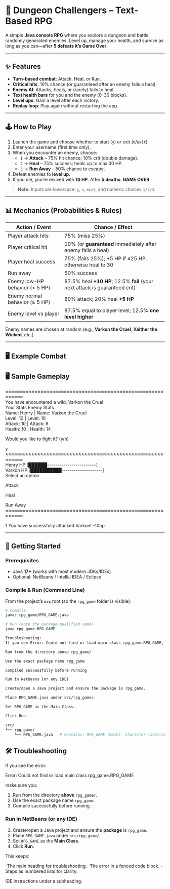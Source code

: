 # 🏰 Dungeon Challengers – Text-Based RPG

A simple **Java console RPG** where you explore a dungeon and battle randomly generated enemies. Level up, manage your health, and survive as long as you can—after **5 defeats it’s Game Over**.

---

## ✨ Features

- **Turn-based combat**: Attack, Heal, or Run.  
- **Critical hits**: 10% chance (or guaranteed after an enemy fails a heal).  
- **Enemy AI**: Attacks, heals, or (rarely) fails to heal.  
- **Text health bars** for you and the enemy (0–30 blocks).  
- **Level ups**: Gain a level after each victory.  
- **Replay loop**: Play again without restarting the app.  

---

## 🕹️ How to Play

1. Launch the game and choose whether to start (`y`) or exit (`n`/`exit`).  
2. Enter your username (first time only).  
3. When you encounter an enemy, choose:
   - `1` → **Attack** – 75% hit chance; 10% crit (double damage).  
   - `2` → **Heal** – 75% success; heals up to max 30 HP.  
   - `3` → **Run Away** – 50% chance to escape.  
4. Defeat enemies to **level up**.  
5. If you die, you’re revived with **10 HP**. After **5 deaths**: **GAME OVER**.  

> **Note:** Inputs are lowercase: `y`, `n`, `exit`, and numeric choices `1/2/3`.  

---

## 📊 Mechanics (Probabilities & Rules)

| Action / Event                     | Chance / Effect                                                                 |
|-----------------------------------|----------------------------------------------------------------------------------|
| Player attack hits                | 75% (miss 25%)                                                                   |
| Player critical hit               | 10% (or **guaranteed** immediately after enemy fails a heal)                    |
| Player heal success               | 75% (fails 25%); +5 HP if ≤25 HP, otherwise heal to 30                          |
| Run away                          | 50% success                                                                      |
| Enemy low-HP behavior (< 5 HP)    | 87.5% heal **+10 HP**; 12.5% **fail** (your next attack is guaranteed crit)     |
| Enemy normal behavior (≥ 5 HP)    | 80% attack; 20% heal **+5 HP**                                                   |
| Enemy level vs player             | 87.5% equal to player level; 12.5% **one level higher**                          |

Enemy names are chosen at random (e.g., **Varkon the Cruel**, **Xalther the Wicked**, etc.).  

---

## 🖥️ Example Combat

## 🖥️ Sample Gameplay
≈≈≈≈≈≈≈≈≈≈≈≈≈≈≈≈≈≈≈≈≈≈≈≈≈≈≈≈≈≈≈≈≈≈≈≈≈≈≈≈≈≈≈≈≈≈≈≈≈≈≈≈≈≈≈≈≈≈≈≈  
You have encountered a wild, Varkon the Cruel  
Your Stats Enemy Stats  
Name: Henry | Name: Varkon the Cruel  
Level: 10 | Level: 10  
Attack: 10 | Attack: 9  
Health: 10 | Health: 14

Would you like to fight it? (y/n)

y
≈≈≈≈≈≈≈≈≈≈≈≈≈≈≈≈≈≈≈≈≈≈≈≈≈≈≈≈≈≈≈≈≈≈≈≈≈≈≈≈≈≈≈≈≈≈≈≈≈≈≈≈≈≈≈≈≈≈≈≈  
Henry HP:[██████------------------------]  
Varkon HP:[██████████--------------------]  
Select an option  

Attack

Heal

Run Away  
≈≈≈≈≈≈≈≈≈≈≈≈≈≈≈≈≈≈≈≈≈≈≈≈≈≈≈≈≈≈≈≈≈≈≈≈≈≈≈≈≈≈≈≈≈≈≈≈≈≈≈≈≈≈≈≈≈≈≈≈

1
You have successfully attacked Varkon!
-10hp

---

## 🚀 Getting Started

### Prerequisites
- Java **17+** (works with most modern JDKs/IDEs)  
- Optional: NetBeans / IntelliJ IDEA / Eclipse  

### Compile & Run (Command Line)

From the project’s **`src`** root (so the `rpg_game` folder is visible):

```bash
# Compile
javac rpg_game/RPG_GAME.java

# Run (note the package-qualified name)
java rpg_game.RPG_GAME

Troubleshooting:
If you see Error: Could not find or load main class rpg_game.RPG_GAME, make sure you:

Run from the directory above rpg_game/

Use the exact package name rpg_game

Compiled successfully before running

Run in NetBeans (or any IDE)

Create/open a Java project and ensure the package is rpg_game.

Place RPG_GAME.java under src/rpg_game/.

Set RPG_GAME as the Main Class.

Click Run.

src/
└── rpg_game/
    └── RPG_GAME.java   # Contains: RPG_GAME (main), Character (abstract), Enemy, Player
```
## 🛠️ Troubleshooting

If you see the error:

Error: Could not find or load main class rpg_game.RPG_GAME

make sure you:

1. Run from the directory **above** `rpg_game/`.
2. Use the exact package name `rpg_game`.
3. Compile successfully before running.

### Run in NetBeans (or any IDE)

1. Create/open a Java project and ensure the **package** is `rpg_game`.  
2. Place `RPG_GAME.java` under `src/rpg_game/`.  
3. Set `RPG_GAME` as the **Main Class**.  
4. Click **Run**.

This keeps:

-The main heading for troubleshooting.
-The error in a fenced code block.
-Steps as numbered lists for clarity.

IDE instructions under a subheading.
